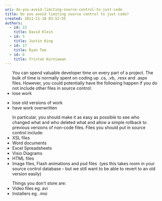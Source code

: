 ```yaml
---
uri: do-you-avoid-limiting-source-control-to-just-code
title: Do you avoid limiting source control to just code?
created: 2011-11-18 03:52:55
authors:
  - id: 22
    title: David Klein
  - id: 5
    title: Justin King
  - id: 17
    title: Ryan Tee
  - id: 6
    title: Tristan Kurniawan
---
```





<span class='intro'> <ul>You can spend valuable developer time on every part of a project. The bulk of time is normally spent on coding up .cs, .vb, .resx and .aspx files. However, you could potentially have the following happen if you do not include other files in source control&#58; <li>lose work </li>
<li>lose old versions of work </li>
<li>have work overwritten</li></ul> </span>

<ul>In particular, you should make it as easy as possible to see who changed what and who deleted what and allow a simple rollback to previous versions of non-code files. Files you should put in source control include&#58; <li>XSL files </li>
<li>Word documents </li>
<li>Excel Spreadsheets </li>
<li>Visio Diagrams </li>
<li>HTML files </li>
<li>Image files, Flash animations and psd files&#160; (yes this takes room in your source control database - but we still want to be able to revert to an old version easily) </li></ul>
<ul>Things you don't store are&#58; <li>Video files eg. avi </li>
<li>Installers eg. .msi </li></ul>


